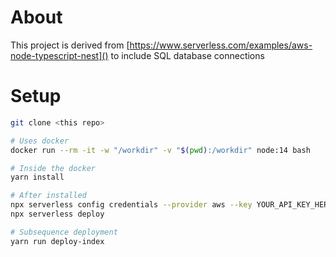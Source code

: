 # About

This project is derived from [https://www.serverless.com/examples/aws-node-typescript-nest]() to include SQL database connections

# Setup

```bash
git clone <this repo>

# Uses docker
docker run --rm -it -w "/workdir" -v "$(pwd):/workdir" node:14 bash

# Inside the docker
yarn install

# After installed
npx serverless config credentials --provider aws --key YOUR_API_KEY_HERE --secret YOUR_SECRET_KEY_HERE
npx serverless deploy

# Subsequence deployment
yarn run deploy-index
```